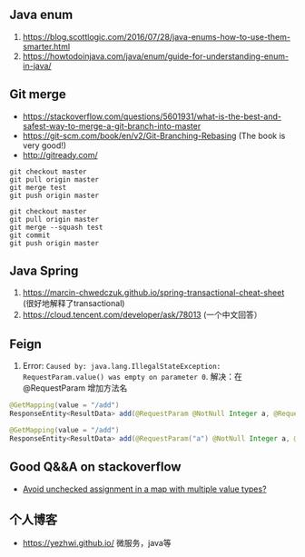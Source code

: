 ## Java enum 
  1. https://blog.scottlogic.com/2016/07/28/java-enums-how-to-use-them-smarter.html
  2. https://howtodoinjava.com/java/enum/guide-for-understanding-enum-in-java/

## Git merge 
  - https://stackoverflow.com/questions/5601931/what-is-the-best-and-safest-way-to-merge-a-git-branch-into-master
  - https://git-scm.com/book/en/v2/Git-Branching-Rebasing (The book is very good!)
  - http://gitready.com/
```git
git checkout master
git pull origin master
git merge test
git push origin master
```
```git
git checkout master
git pull origin master
git merge --squash test
git commit
git push origin master
```
## Java Spring 
  1. https://marcin-chwedczuk.github.io/spring-transactional-cheat-sheet (很好地解释了transactional)
  2. https://cloud.tencent.com/developer/ask/78013 (一个中文回答）
  
## Feign
  1. Error: `Caused by: java.lang.IllegalStateException: RequestParam.value() was empty on parameter 0`. 解决：在@RequestParam 增加方法名
```java
@GetMapping(value = "/add")
ResponseEntity<ResultData> add(@RequestParam @NotNull Integer a, @RequestParam @NotNull Integer b);
``` 
```java
@GetMapping(value = "/add")
ResponseEntity<ResultData> add(@RequestParam("a") @NotNull Integer a, @RequestParam("b") @NotNull Integer b);
```
  
## Good Q&&A on stackoverflow
 - [Avoid unchecked assignment in a map with multiple value types?](https://stackoverflow.com/questions/22467645/avoid-unchecked-assignment-in-a-map-with-multiple-value-types)
 
## 个人博客
 - https://yezhwi.github.io/ 微服务，java等


